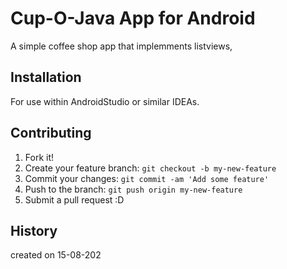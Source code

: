 # Cup-O-Java App for Android

A simple coffee shop app that implemments listviews, 

## Installation

For use within AndroidStudio or similar IDEAs.

## Contributing

1. Fork it!
2. Create your feature branch: `git checkout -b my-new-feature`
3. Commit your changes: `git commit -am 'Add some feature'`
4. Push to the branch: `git push origin my-new-feature`
5. Submit a pull request :D

## History

created on 15-08-202
